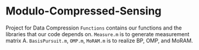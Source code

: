 # Modulo-Compressed-Sensing
Project for Data Compression
`Functions` contains our functions and the libraries that our code depends on. `Measure.m` is to generate measurement matrix A. `BasisPursuit.m`, `OMP.m`, `MoRAM.m` is to realize BP, OMP, and MoRAM.
